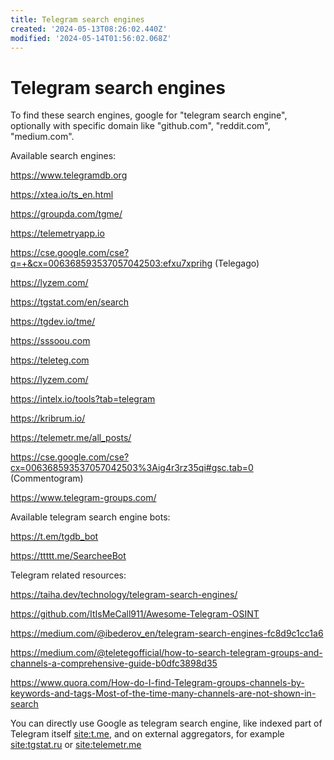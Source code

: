 ```yaml
---
title: Telegram search engines
created: '2024-05-13T08:26:02.440Z'
modified: '2024-05-14T01:56:02.068Z'
---
```


# Telegram search engines

To find these search engines, google for "telegram search engine", optionally with specific domain like "github.com", "reddit.com", "medium.com".

Available search engines:

https://www.telegramdb.org

https://xtea.io/ts_en.html

https://groupda.com/tgme/

https://telemetryapp.io

https://cse.google.com/cse?q=+&cx=006368593537057042503:efxu7xprihg (Telegago)

https://lyzem.com/

https://tgstat.com/en/search

https://tgdev.io/tme/

https://sssoou.com

https://teleteg.com

https://lyzem.com/

https://intelx.io/tools?tab=telegram

https://kribrum.io/

https://telemetr.me/all_posts/

https://cse.google.com/cse?cx=006368593537057042503%3Aig4r3rz35qi#gsc.tab=0 (Commentogram)

https://www.telegram-groups.com/

Available telegram search engine bots:

https://t.em/tgdb_bot

https://ttttt.me/SearcheeBot

Telegram related resources:

https://taiha.dev/technology/telegram-search-engines/

https://github.com/ItIsMeCall911/Awesome-Telegram-OSINT

https://medium.com/@ibederov_en/telegram-search-engines-fc8d9c1cc1a6

https://medium.com/@teletegofficial/how-to-search-telegram-groups-and-channels-a-comprehensive-guide-b0dfc3898d35

https://www.quora.com/How-do-I-find-Telegram-groups-channels-by-keywords-and-tags-Most-of-the-time-many-channels-are-not-shown-in-search

You can directly use Google as telegram search engine, like indexed part of Telegram itself <site:t.me>, and on external aggregators, for example <site:tgstat.ru> or <site:telemetr.me>
